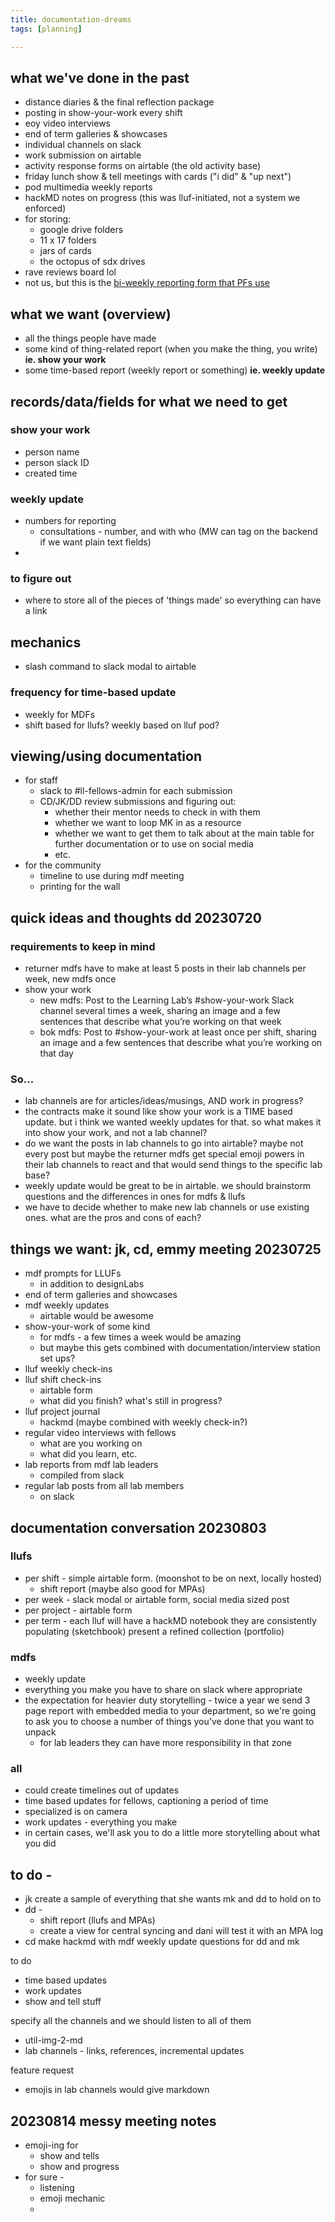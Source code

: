 ```yaml
---
title: documentation-dreams
tags: [planning]

---
```


## what we've done in the past
* distance diaries & the final reflection package
* posting in show-your-work every shift
* eoy video interviews
* end of term galleries & showcases
* individual channels on slack
* work submission on airtable
* activity response forms on airtable (the old activity base)
* friday lunch show & tell meetings with cards ("i did" & "up next")
* pod multimedia weekly reports
* hackMD notes on progress (this was lluf-initiated, not a system we enforced)
* for storing: 
    * google drive folders
    * 11 x 17 folders
    * jars of cards
    * the octopus of sdx drives
* rave reviews board lol
* not us, but this is the [bi-weekly reporting form that PFs use](https://airtable.com/shrcJoDcESbhDUPrZ)

## what we want (overview)
* all the things people have made
* some kind of thing-related report (when you make the thing, you write) **ie. show your work**
* some time-based report (weekly report or something) **ie. weekly update**


## records/data/fields for what we need to get
### show your work
* person name
* person slack ID
* created time
### weekly update
* numbers for reporting
    * consultations - number, and with who (MW can tag on the backend if we want plain text fields)
* 
### to figure out
* where to store all of the pieces of 'things made' so everything can have a link
## mechanics
* slash command to slack modal to airtable
### frequency for time-based update
* weekly for MDFs
* shift based for llufs? weekly based on lluf pod?
## viewing/using documentation
* for staff
    * slack to #ll-fellows-admin for each submission
    * CD/JK/DD review submissions and figuring out:
        * whether their mentor needs to check in with them
        * whether we want to loop MK in as a resource
        * whether we want to get them to talk about at the main table for further documentation or to use on social media
        * etc.
* for the community
    * timeline to use during mdf meeting
    * printing for the wall

## quick ideas and thoughts dd 20230720
### requirements to keep in mind
* returner mdfs have to make at least 5 posts in their lab channels per week, new mdfs once
* show your work
    * new mdfs: Post to the Learning Lab’s #show-your-work Slack channel several times a week, sharing an image and a few sentences that describe what you’re working on that week
    * bok mdfs: Post to #show-your-work at least once per shift, sharing an image and a few sentences that describe what you’re working on that day
### So...
* lab channels are for articles/ideas/musings, AND work in progress?
* the contracts make it sound like show your work is a TIME based update. but i think we wanted weekly updates for that. so what makes it into show your work, and not a lab channel?
* do we want the posts in lab channels to go into airtable? maybe not every post but maybe the returner mdfs get special emoji powers in their lab channels to react and that would send things to the specific lab base?
* weekly update would be great to be in airtable. we should brainstorm questions and the differences in ones for mdfs & llufs
* we have to decide whether to make new lab channels or use existing ones. what are the pros and cons of each?

## things we want: jk, cd, emmy meeting 20230725
* mdf prompts for LLUFs
    * in addition to designLabs
* end of term galleries and showcases
* mdf weekly updates
    * airtable would be awesome
* show-your-work of some kind
    * for mdfs - a few times a week would be amazing
    * but maybe this gets combined with documentation/interview station set ups?
* lluf weekly check-ins
* lluf shift check-ins
    * airtable form
    * what did you finish? what's still in progress?
* lluf project journal
    * hackmd (maybe combined with weekly check-in?)
* regular video interviews with fellows
    * what are you working on
    * what did you learn, etc.
* lab reports from mdf lab leaders
    * compiled from slack
* regular lab posts from all lab members
    * on slack




## documentation conversation 20230803
### llufs
* per shift - simple airtable form. (moonshot to be on next, locally hosted)
    * shift report (maybe also good for MPAs)
* per week - slack modal or airtable form, social media sized post
* per project - airtable form
* per term - each lluf will have a hackMD notebook they are consistently populating (sketchbook) present a refined collection (portfolio)
### mdfs
* weekly update
* everything you make you have to share on slack where appropriate
* the expectation for heavier duty storytelling - twice a year we send 3 page report with embedded media to your department, so we're going to ask you to choose a number of things you've done that you want to unpack
    * for lab leaders they can have more responsibility in that zone
### all
* could create timelines out of updates
* time based updates for fellows, captioning a period of time
* specialized is on camera
* work updates - everything you make
* in certain cases, we'll ask you to do a little more storytelling about what you did

## to do - 
* jk create a sample of everything that she wants mk and dd to hold on to
* dd - 
    * shift report (llufs and MPAs)
    * create a view for central syncing and dani will test it with an MPA log
* cd make hackmd with mdf weekly update questions for dd and mk

to do 
* time based updates
* work updates
* show and tell stuff

specify all the channels and we should listen to all of them
* util-img-2-md
* lab channels - links, references, incremental updates

feature request
* emojis in lab channels would give markdown


## 20230814 messy meeting notes
* emoji-ing for 
    * show and tells
    * show and progress
* for sure -
    * listening
    * emoji mechanic
    * 